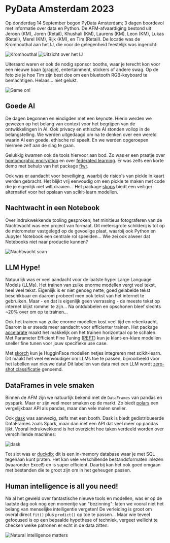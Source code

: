 # PyData Amsterdam 2023

Op donderdag 14 September begon PyData Amsterdam; 3 dagen boordevol met informatie over data en Python. De AFM-afvaardiging bestond uit Jeroen (KM), Joren (Retail), Khushali (KM), Laurens (KM), Leon (KM), Lukas (Retail), Merel (KM), Rijk (KM), en Tim (Retail). De locatie was de Kromhouthal aan het IJ, die voor de gelegenheid feestelijk was ingericht:

![Kromhouthal](gfx/kromhouthal.jpg)
![Uitzicht over het IJ](gfx/terras.jpg)

Uiteraard waren er ook de nodig sponsor booths, waar je terecht kon voor een nieuwe baan (grapje), entertainment, stickers of andere swag. Op de foto zie je hoe Tim zijn best doe om een bluetooth RGB-keyboard te bemachtigen. Helaas... niet gelukt.

![Game on!](gfx/game_on.jpg)

## Goede AI

De dagen begonnen en eindigden met een keynote. Hierin werden we gewezen op het belang van context voor het begrijpen van de ontwikkelingen in AI. Ook privacy en ethische AI stonden vollop in de belangstelling. We werden uitgedaagd om na te denken over een wereld waarin AI een goede, ethische rol speelt. En we werden opgeroepen hiermee zelf aan de slag te gaan.

Gelukkig kwamen ook de tools hiervoor aan bod. Zo was er een praatje over [homomorphic encryption](https://en.wikipedia.org/wiki/Homomorphic_encryption) en over [federated learning](https://en.wikipedia.org/wiki/Federated_learning). Er was zelfs een korte demo met behulp van het package [flwr](https://flower.dev/docs/framework/how-to-install-flower.html).

Ook was er aandacht voor beveiliging, waarbij de risico's van pickle in kaart werden gebracht. Het blijkt vrij eenvoudig om een pickle te maken met code die je eigenlijk niet wilt draaien... Het package [skops](https://github.com/skops-dev/skops) biedt een veiliger alternatief voor het opslaan van scikit-learn modellen.

## Nachtwacht in een Notebook

Over indrukwekkende tooling gesproken; het minitieus fotograferen van de Nachtwacht was een project van formaat. Dit metersgrote schilderij is tot op de micrometer vastgelegd op de gevoelige plaat, waarbij ook Python en Jupyter Notebook een centrale rol speelden... Wie zei ook alweer dat Notebooks niet naar productie kunnen?

![Nachtwacht scan](gfx/full_size/nachtwacht_notebook.jpg)

## LLM Hype!

Natuurlijk was er veel aandacht voor de laatste hype: Large Language Models (LLMs). Het trainen van zulke enorme modellen vergt veel tekst, heel veel tekst. Eigenlijk is er niet genoeg nette, goed gelabelde tekst beschikbaar en daarom probeert men ook tekst van het internet te gebruiken. Maar - en dat is eigenlijk geen verrassing - de meeste tekst op internet blijkt rommel te zijn... Na ontdubbelen en opschonen bleef slechts ~20% over om op te trainen...

Ook het trainen van zulke enorme modellen kost veel tijd en rekenkracht. Daarom is er steeds meer aandacht voor efficienter trainen. Het package [accelarate](https://pypi.org/project/accelerate/) maakt het makkelijk om het trainen horizontaal op te schalen. Met Parameter Efficient Fine Tuning ([PEFT](https://huggingface.co/docs/peft/index)) kun je klant-en-klare modellen sneller fine tunen voor jouw specifieke use case.

Met [skorch](https://skorch.readthedocs.io/en/stable/) kun je HugginFace modellen netjes integreren met scikit-learn. Dit maakt het veel eenvoudiger om LLMs toe te passen, bijvoorbeeld voor het labellen van nieuwe data! Dit labellen van data met een LLM wordt [zero-shot classificatie](https://skorch.readthedocs.io/en/latest/user/LLM.html#getting-started-with-zero-shot-classification) genoemd.

## DataFrames in vele smaken

Binnen de AFM zijn we natuurlijk bekend met de `DataFrames` van pandas en pyspark. Maar er zijn veel meer smaken op de markt. Zo biedt [polars](https://www.pola.rs/) een vergelijkbaar API als pandas, maar dan vele malen sneller.

Ook [dask](https://www.dask.org/) was aanwezig, zelfs met een booth. Dask is biedt gedistribueerde DataFrames zoals Spark, maar dan met een API dat veel meer op pandas lijkt. Vooral indrukwekkend is het overzicht hoe taken verdeeld worden over verschillende machines:

![dask](gfx/dask_dashboard.png)

Tot slot was er [duckdb](https://duckdb.org/); dit is een in-memory database waar je met SQL tegenaan kunt praten. Het kan vele verschillende bestandsformaten inlezen (waaronder Excel!) en is super efficient. Daarbij kan het ook goed omgaan met bestanden die te groot zijn om in het geheugen passen.

## Human intelligence is all you need!

Na al het geweld over fantastische nieuwe tools en modellen, was er op de laatste dag ook nog een momentje van "bezinning": laten we vooral niet het belang van menselijke intelligentie vergeten! De verleiding is groot om overal direct `fit()` plus `predict()` op toe te passen... Maar wie teveel gefocused is op een bepaalde hypothese of techniek, vergeet wellicht te checken welke patronen er echt in de data zitten:

![Natural intelligence matters](gfx/natural_intelligence.jpg)
